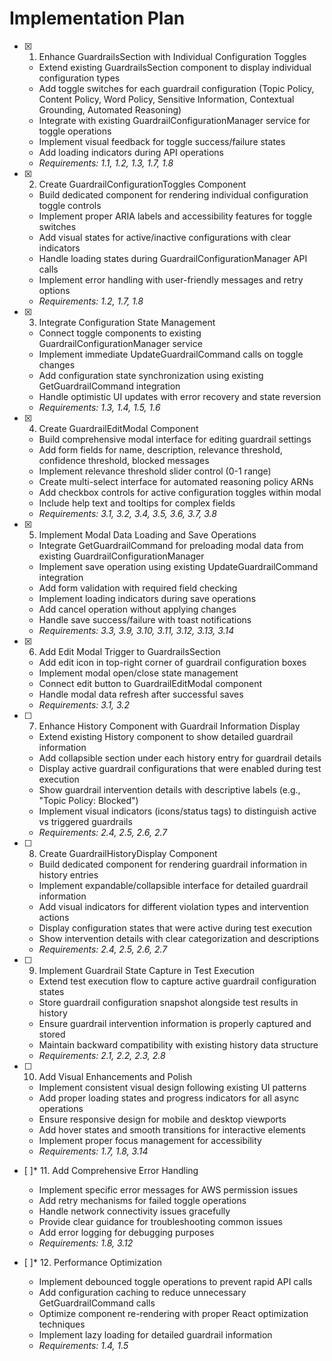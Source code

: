 # Implementation Plan

- [x] 1. Enhance GuardrailsSection with Individual Configuration Toggles

  - Extend existing GuardrailsSection component to display individual configuration types
  - Add toggle switches for each guardrail configuration (Topic Policy, Content Policy, Word Policy, Sensitive Information, Contextual Grounding, Automated Reasoning)
  - Integrate with existing GuardrailConfigurationManager service for toggle operations
  - Implement visual feedback for toggle success/failure states
  - Add loading indicators during API operations
  - _Requirements: 1.1, 1.2, 1.3, 1.7, 1.8_

- [x] 2. Create GuardrailConfigurationToggles Component

  - Build dedicated component for rendering individual configuration toggle controls
  - Implement proper ARIA labels and accessibility features for toggle switches
  - Add visual states for active/inactive configurations with clear indicators
  - Handle loading states during GuardrailConfigurationManager API calls
  - Implement error handling with user-friendly messages and retry options
  - _Requirements: 1.2, 1.7, 1.8_

- [x] 3. Integrate Configuration State Management

  - Connect toggle components to existing GuardrailConfigurationManager service
  - Implement immediate UpdateGuardrailCommand calls on toggle changes
  - Add configuration state synchronization using existing GetGuardrailCommand integration
  - Handle optimistic UI updates with error recovery and state reversion
  - _Requirements: 1.3, 1.4, 1.5, 1.6_

- [x] 4. Create GuardrailEditModal Component






  - Build comprehensive modal interface for editing guardrail settings
  - Add form fields for name, description, relevance threshold, confidence threshold, blocked messages
  - Implement relevance threshold slider control (0-1 range)
  - Create multi-select interface for automated reasoning policy ARNs
  - Add checkbox controls for active configuration toggles within modal
  - Include help text and tooltips for complex fields
  - _Requirements: 3.1, 3.2, 3.4, 3.5, 3.6, 3.7, 3.8_

- [x] 5. Implement Modal Data Loading and Save Operations






  - Integrate GetGuardrailCommand for preloading modal data from existing GuardrailConfigurationManager
  - Implement save operation using existing UpdateGuardrailCommand integration
  - Add form validation with required field checking
  - Implement loading indicators during save operations
  - Add cancel operation without applying changes
  - Handle save success/failure with toast notifications
  - _Requirements: 3.3, 3.9, 3.10, 3.11, 3.12, 3.13, 3.14_

- [x] 6. Add Edit Modal Trigger to GuardrailsSection






  - Add edit icon in top-right corner of guardrail configuration boxes
  - Implement modal open/close state management
  - Connect edit button to GuardrailEditModal component
  - Handle modal data refresh after successful saves
  - _Requirements: 3.1, 3.2_

- [ ] 7. Enhance History Component with Guardrail Information Display

  - Extend existing History component to show detailed guardrail information
  - Add collapsible section under each history entry for guardrail details
  - Display active guardrail configurations that were enabled during test execution
  - Show guardrail intervention details with descriptive labels (e.g., "Topic Policy: Blocked")
  - Implement visual indicators (icons/status tags) to distinguish active vs triggered guardrails
  - _Requirements: 2.4, 2.5, 2.6, 2.7_

- [ ] 8. Create GuardrailHistoryDisplay Component

  - Build dedicated component for rendering guardrail information in history entries
  - Implement expandable/collapsible interface for detailed guardrail information
  - Add visual indicators for different violation types and intervention actions
  - Display configuration states that were active during test execution
  - Show intervention details with clear categorization and descriptions
  - _Requirements: 2.4, 2.5, 2.6, 2.7_

- [ ] 9. Implement Guardrail State Capture in Test Execution

  - Extend test execution flow to capture active guardrail configuration states
  - Store guardrail configuration snapshot alongside test results in history
  - Ensure guardrail intervention information is properly captured and stored
  - Maintain backward compatibility with existing history data structure
  - _Requirements: 2.1, 2.2, 2.3, 2.8_

- [ ] 10. Add Visual Enhancements and Polish

  - Implement consistent visual design following existing UI patterns
  - Add proper loading states and progress indicators for all async operations
  - Ensure responsive design for mobile and desktop viewports
  - Add hover states and smooth transitions for interactive elements
  - Implement proper focus management for accessibility
  - _Requirements: 1.7, 1.8, 3.14_

- [ ]\* 11. Add Comprehensive Error Handling

  - Implement specific error messages for AWS permission issues
  - Add retry mechanisms for failed toggle operations
  - Handle network connectivity issues gracefully
  - Provide clear guidance for troubleshooting common issues
  - Add error logging for debugging purposes
  - _Requirements: 1.8, 3.12_

- [ ]\* 12. Performance Optimization
  - Implement debounced toggle operations to prevent rapid API calls
  - Add configuration caching to reduce unnecessary GetGuardrailCommand calls
  - Optimize component re-rendering with proper React optimization techniques
  - Implement lazy loading for detailed guardrail information
  - _Requirements: 1.4, 1.5_
